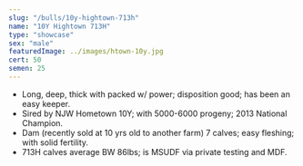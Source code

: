 ```yaml
---
slug: "/bulls/10y-hightown-713h"
name: "10Y Hightown 713H"
type: "showcase"
sex: "male"
featuredImage: ../images/htown-10y.jpg
cert: 50
semen: 25
---
```


* Long, deep, thick with packed w/ power; disposition good; has been an easy keeper. 
* Sired by NJW Hometown 10Y; with 5000-6000 progeny; 2013 National Champion.
* Dam (recently sold at 10 yrs old to another farm) 7 calves; easy fleshing; with solid fertility.
* 713H calves average BW 86lbs; is MSUDF via private testing and MDF.
